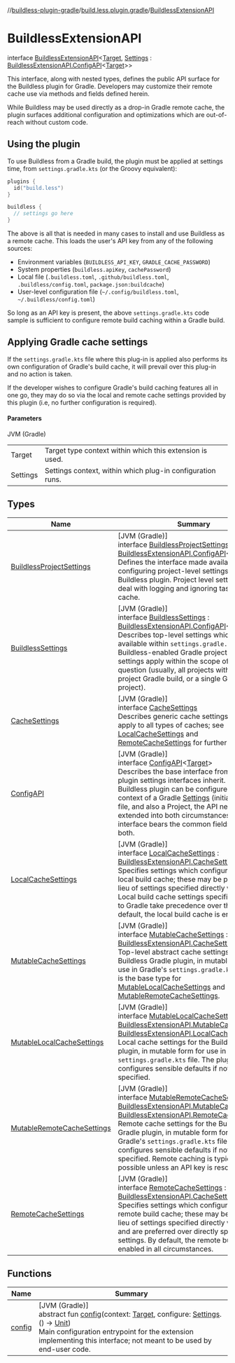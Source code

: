 //[buildless-plugin-gradle](../../../index.md)/[build.less.plugin.gradle](../index.md)/[BuildlessExtensionAPI](index.md)

# BuildlessExtensionAPI

interface [BuildlessExtensionAPI](index.md)&lt;[Target](index.md), [Settings](index.md) : [BuildlessExtensionAPI.ConfigAPI](-config-a-p-i/index.md)&lt;[Target](index.md)&gt;&gt;

This interface, along with nested types, defines the public API surface for the Buildless plugin for Gradle. Developers may customize their remote cache use via methods and fields defined herein.

While Buildless may be used directly as a drop-in Gradle remote cache, the plugin surfaces additional configuration and optimizations which are out-of-reach without custom code.

##  Using the plugin

To use Buildless from a Gradle build, the plugin must be applied at settings time, from `settings.gradle.kts` (or the Groovy equivalent):

```kotlin
plugins {
  id("build.less")
}

buildless {
  // settings go here
}
```

The above is all that is needed in many cases to install and use Buildless as a remote cache. This loads the user's API key from any of the following sources:

- 
   Environment variables (`BUILDLESS_API_KEY`, `GRADLE_CACHE_PASSWORD`)
- 
   System properties (`buildless.apiKey`, `cachePassword`)
- 
   Local file (`.buildless.toml`, `.github/buildless.toml`, `.buildless/config.toml`, `package.json:buildcache`)
- 
   User-level configuration file (`~/.config/buildless.toml`, `~/.buildless/config.toml`)

So long as an API key is present, the above `settings.gradle.kts` code sample is sufficient to configure remote build caching within a Gradle build.

##  Applying Gradle cache settings

If the `settings.gradle.kts` file where this plug-in is applied also performs its own configuration of Gradle's build cache, it will prevail over this plug-in and no action is taken.

If the developer wishes to configure Gradle's build caching features all in one go, they may do so via the local and remote cache settings provided by this plugin (i.e, no further configuration is required).

#### Parameters

JVM (Gradle)

| | |
|---|---|
| Target | Target type context within which this extension is used. |
| Settings | Settings context, within which plug-in configuration runs. |

## Types

| Name | Summary |
|---|---|
| [BuildlessProjectSettings](-buildless-project-settings/index.md) | [JVM (Gradle)]<br>interface [BuildlessProjectSettings](-buildless-project-settings/index.md) : [BuildlessExtensionAPI.ConfigAPI](-config-a-p-i/index.md)&lt;Project&gt; <br>Defines the interface made available when configuring project-level settings w.r.t. the Buildless plugin. Project level settings mostly deal with logging and ignoring tasks for the cache. |
| [BuildlessSettings](-buildless-settings/index.md) | [JVM (Gradle)]<br>interface [BuildlessSettings](-buildless-settings/index.md) : [BuildlessExtensionAPI.ConfigAPI](-config-a-p-i/index.md)&lt;Settings&gt; <br>Describes top-level settings which are available within `settings.gradle.kts` for a Buildless-enabled Gradle project. These settings apply within the scope of file in question (usually, all projects within a multi-project Gradle build, or a single Gradle project). |
| [CacheSettings](-cache-settings/index.md) | [JVM (Gradle)]<br>interface [CacheSettings](-cache-settings/index.md)<br>Describes generic cache settings which apply to all types of caches; see [LocalCacheSettings](-local-cache-settings/index.md) and [RemoteCacheSettings](-remote-cache-settings/index.md) for further information. |
| [ConfigAPI](-config-a-p-i/index.md) | [JVM (Gradle)]<br>interface [ConfigAPI](-config-a-p-i/index.md)&lt;[Target](-config-a-p-i/index.md)&gt;<br>Describes the base interface from which all plugin settings interfaces inherit. Since the Buildless plugin can be configured in both the context of a Gradle [Settings](index.md) (initialization) file, and also a Project, the API needs to be extended into both circumstances; this interface bears the common fields between both. |
| [LocalCacheSettings](-local-cache-settings/index.md) | [JVM (Gradle)]<br>interface [LocalCacheSettings](-local-cache-settings/index.md) : [BuildlessExtensionAPI.CacheSettings](-cache-settings/index.md)<br>Specifies settings which configure Gradle's local build cache; these may be provided in lieu of settings specified directly with Gradle. Local build cache settings specified directly to Gradle take precedence over these. By default, the local build cache is enabled. |
| [MutableCacheSettings](-mutable-cache-settings/index.md) | [JVM (Gradle)]<br>interface [MutableCacheSettings](-mutable-cache-settings/index.md) : [BuildlessExtensionAPI.CacheSettings](-cache-settings/index.md)<br>Top-level abstract cache settings for the Buildless Gradle plugin, in mutable form for use in Gradle's `settings.gradle.kts` file. This is the base type for [MutableLocalCacheSettings](-mutable-local-cache-settings/index.md) and [MutableRemoteCacheSettings](-mutable-remote-cache-settings/index.md). |
| [MutableLocalCacheSettings](-mutable-local-cache-settings/index.md) | [JVM (Gradle)]<br>interface [MutableLocalCacheSettings](-mutable-local-cache-settings/index.md) : [BuildlessExtensionAPI.MutableCacheSettings](-mutable-cache-settings/index.md), [BuildlessExtensionAPI.LocalCacheSettings](-local-cache-settings/index.md)<br>Local cache settings for the Buildless Gradle plugin, in mutable form for use in Gradle's `settings.gradle.kts` file. The plugin configures sensible defaults if not otherwise specified. |
| [MutableRemoteCacheSettings](-mutable-remote-cache-settings/index.md) | [JVM (Gradle)]<br>interface [MutableRemoteCacheSettings](-mutable-remote-cache-settings/index.md) : [BuildlessExtensionAPI.MutableCacheSettings](-mutable-cache-settings/index.md), [BuildlessExtensionAPI.RemoteCacheSettings](-remote-cache-settings/index.md)<br>Remote cache settings for the Buildless Gradle plugin, in mutable form for use in Gradle's `settings.gradle.kts` file. The plugin configures sensible defaults if not otherwise specified. Remote caching is typically not possible unless an API key is resolvable. |
| [RemoteCacheSettings](-remote-cache-settings/index.md) | [JVM (Gradle)]<br>interface [RemoteCacheSettings](-remote-cache-settings/index.md) : [BuildlessExtensionAPI.CacheSettings](-cache-settings/index.md)<br>Specifies settings which configure Gradle's remote build cache; these may be provided in lieu of settings specified directly with Gradle, and are preferred over directly specifying settings. By default, the remote build cache is enabled in all circumstances. |

## Functions

| Name | Summary |
|---|---|
| [config](config.md) | [JVM (Gradle)]<br>abstract fun [config](config.md)(context: [Target](index.md), configure: [Settings](index.md).() -&gt; [Unit](https://kotlinlang.org/api/latest/jvm/stdlib/kotlin/-unit/index.html))<br>Main configuration entrypoint for the extension implementing this interface; not meant to be used by end-user code. |
